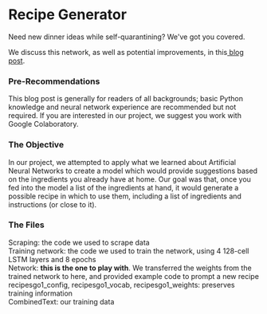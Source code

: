 # Recipe Generator
Need new dinner ideas while self-quarantining? We've got you covered.

We discuss this network, as well as potential improvements, in this<a href="https://help.github.com/en/enterprise/2.14/user/articles/initializing-an-empty-repository-with-a-readme"> blog post</a>.

<h3>Pre-Recommendations</h3>
This blog post is generally for readers of all backgrounds; basic Python knowledge and neural network experience are 
recommended but not required.
If you are interested in our project, we suggest you work with Google Colaboratory.

<h3>The Objective</h3>
In our project, we attempted to apply what we learned about Artificial Neural Networks to create a model which would provide 
suggestions based on the ingredients you already have at home.
Our goal was that, once you fed into the model a list of the ingredients at hand, it would generate a possible recipe in which 
to use them, including a list of ingredients and instructions (or close to it).

<h3>The Files</h3>
Scraping: the code we used to scrape data<br>
Training network: the code we used to train the network, using 4 128-cell LSTM layers and 8 epochs<br>
Network: <b>this is the one to play with</b>. We transferred the weights from the trained network to here, and provided example code to prompt a new recipe<br>
recipesgo1_config, recipesgo1_vocab, recipesgo1_weights: preserves training information<br>
CombinedText: our training data
